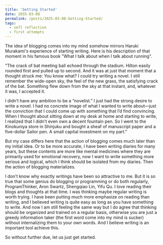 ```yaml
---
title: 'Getting Started'
date: 2035-03-08
permalink: /posts/2025-03-08-Getting-Started/
tags:
  - sefl reflection
  - first attempts
---
```


The idea of blogging comes into my mind somehow mirrors Haruki Murakami's experience of starting writing. Here is his description of that moment in his famous book "What I talk about when I talk about running".

"The crack of bat meeting ball echoed through the stadium. Hilton easily rounded first and pulled up to second. And it was at just that moment that a thought struck me: You know what? I could try writing a novel. I still remember the wide-open sky, the feel of the new grass, the satisfying crack of the bat. Something flew down from the sky at that instant, and, whatever it was, I accepted it.

I didn’t have any ambition to be a “novelist.” I just had the strong desire to write a novel. I had no concrete image of what I wanted to write about—just the conviction that I could come up with something that I’d find convincing. When I thought about sitting down at my desk at home and starting to write, I realized that I didn’t even own a decent fountain pen. So I went to the Kinokuniya store in Shinjuku and bought a sheaf of manuscript paper and a five-dollar Sailor pen. A small capital investment on my part."

But my case differs here that the action of blogging comes much later than my initial idea. Or to be more accurate, I have been writing diaries for many years, but these contents are more like mental medicines where they are primarily used for emotional recovery, now I want to write something more serious and logical, which I think should be isolated from my diaries. Then the action of blogging materializes.

I don't know why exactly writings have been so attractive to me. But it is so true that some genius do blogging or programming or do both regularly, ProgramThinker, Aron Swartz, Shengqiao Lin, Yifu Qu. I love reading their blogs and thoughts at that time. I was thinking maybe regular writing is worth trying. I have been putting much more emphasize on reading than writing, and I believed writing is quite easy as long as you have something to write. And now I am still feeling the same way but I do agree that thinking should be organized and trained on a regular basis, otherwise you are just a greedy information taker (the first word come into my mind is sucker) without internalizing them to your own words. And I believe writing is an important tool achieve this.

So without further due, let us just get started.
